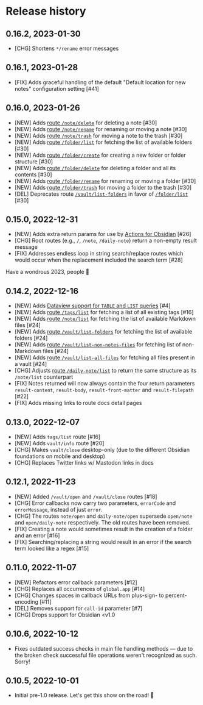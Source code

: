 # Release history

## 0.16.2, 2023-01-30

- [CHG] Shortens `*/rename` error messages


## 0.16.1, 2023-01-28

- [FIX] Adds graceful handling of the default "Default location for new notes" configuration setting [#41]


## 0.16.0, 2023-01-26
- [NEW] Adds [route `/note/delete`](https://czottmann.github.io/obsidian-actions-uri/routes/note/) for deleting a note [#30]
- [NEW] Adds [route `/note/rename`](https://czottmann.github.io/obsidian-actions-uri/routes/note/) for renaming or moving a note [#30]
- [NEW] Adds [route `/note/trash`](https://czottmann.github.io/obsidian-actions-uri/routes/note/) for moving a note to the trash [#30]
- [NEW] Adds [route `/folder/list`](https://czottmann.github.io/obsidian-actions-uri/routes/folder/) for fetching the list of available folders [#30]
- [NEW] Adds [route `/folder/create`](https://czottmann.github.io/obsidian-actions-uri/routes/folder/) for creating a new folder or folder structure [#30]
- [NEW] Adds [route `/folder/delete`](https://czottmann.github.io/obsidian-actions-uri/routes/folder/) for deleting a folder and all its contents [#30]
- [NEW] Adds [route `/folder/rename`](https://czottmann.github.io/obsidian-actions-uri/routes/folder/) for renaming or moving a folder [#30]
- [NEW] Adds [route `/folder/trash`](https://czottmann.github.io/obsidian-actions-uri/routes/folder/) for moving a folder to the trash [#30]
- [DEL] Deprecates route [`/vault/list-folders`](https://czottmann.github.io/obsidian-actions-uri/routes/vault/) in favor of [`/folder/list`](https://czottmann.github.io/obsidian-actions-uri/routes/folder/) [#30]


## 0.15.0, 2022-12-31
- [NEW] Adds extra return params for use by [Actions for Obsidian](https://obsidian.actions.work) [#26]
- [CHG] Root routes (e.g., `/`, `/note`, `/daily-note`) return a non-empty result message
- [FIX] Addresses endless loop in string search/replace routes which would occur when the replacement included the search term [#28]

Have a wondrous 2023, people 🚀


## 0.14.2, 2022-12-16
- [NEW] Adds [Dataview support for `TABLE` and `LIST` queries](https://czottmann.github.io/obsidian-actions-uri/routes/dataview/) [#4]
- [NEW] Adds [route `/tags/list`](https://czottmann.github.io/obsidian-actions-uri/routes/tags/) for fetching a list of all existing tags [#16]
- [NEW] Adds [route `/note/list`](https://czottmann.github.io/obsidian-actions-uri/routes/note/) for fetching the list of available Markdown files [#24]
- [NEW] Adds [route `/vault/list-folders`](https://czottmann.github.io/obsidian-actions-uri/routes/vault/) for fetching the list of available folders [#24]
- [NEW] Adds [route `/vault/list-non-notes-files`](https://czottmann.github.io/obsidian-actions-uri/routes/vault/) for fetching list of non-Markdown files [#24]
- [NEW] Adds [route `/vault/list-all-files`](https://czottmann.github.io/obsidian-actions-uri/routes/vault/) for fetching all files present in a vault [#24]
- [CHG] Adjusts [route `/daily-note/list`](https://czottmann.github.io/obsidian-actions-uri/routes/daily-note/) to return the same structure as its `/note/list` counterpart
- [FIX] Notes returned will now always contain the four return parameters `result-content`, `result-body`, `result-front-matter` and `result-filepath` [#22]
- [FIX] Adds missing links to route docs detail pages


## 0.13.0, 2022-12-07
- [NEW] Adds `tags/list` route [#16]
- [NEW] Adds `vault/info` route [#20]
- [CHG] Makes `vault/close` desktop-only (due to the different Obsidian foundations on mobile and desktop)
- [CHG] Replaces Twitter links w/ Mastodon links in docs


## 0.12.1, 2022-11-23
- [NEW] Added `/vault/open` and `/vault/close` routes [#18]
- [CHG] Error callbacks now carry two parameters, `errorCode` and `errorMessage`, instead of just `error`.
- [CHG] The routes `note/open` and `daily-note/open` supersede `open/note` and `open/daily-note` respectively.  The old routes have been removed.
- [FIX] Creating a note would sometimes result in the creation of a folder and an error [#16]
- [FIX] Searching/replacing a string would result in an error if the search term looked like a regex [#15]


## 0.11.0, 2022-11-07
- [NEW] Refactors error callback parameters [#12]
- [CHG] Replaces all occurrences of `global.app` [#14]
- [CHG] Changes spaces in callback URLs from plus-sign- to percent-encoding [#11]
- [DEL] Removes support for `call-id` parameter [#7]
- [CHG] Drops support for Obsidian <v1.0


## 0.10.6, 2022-10-12

- Fixes outdated success checks in main file handling methods — due to the
  broken check successful file operations weren't recognized as such. Sorry!


## 0.10.5, 2022-10-01

- Initial pre-1.0 release. Let's get this show on the road! 🚀
